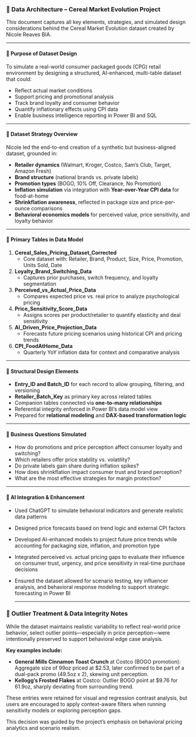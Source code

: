 ### 🧱 Data Architecture – Cereal Market Evolution Project

This document captures all key elements, strategies, and simulated design considerations behind the Cereal Market Evolution dataset created by Nicole Reaves BIA.

---

#### 🔹 Purpose of Dataset Design
To simulate a real-world consumer packaged goods (CPG) retail environment by designing a structured, AI-enhanced, multi-table dataset that could:
- Reflect actual market conditions
- Support pricing and promotional analysis
- Track brand loyalty and consumer behavior
- Quantify inflationary effects using CPI data
- Enable business intelligence reporting in Power BI and SQL

---

#### 🔹 Dataset Strategy Overview
Nicole led the end-to-end creation of a synthetic but business-aligned dataset, grounded in:
- **Retailer dynamics** (Walmart, Kroger, Costco, Sam’s Club, Target, Amazon Fresh)
- **Brand structure** (national brands vs. private labels)
- **Promotion types** (BOGO, 10% Off, Clearance, No Promotion)
- **Inflation simulation** via integration with **Year-over-Year CPI data** for food-at-home
- **Shrinkflation awareness**, reflected in package size and price-per-ounce comparisons
- **Behavioral economics models** for perceived value, price sensitivity, and loyalty behavior

---

#### 🔹 Primary Tables in Data Model
1. **Cereal_Sales_Pricing_Dataset_Corrected**  
   - Core dataset with: Retailer, Brand, Product, Size, Price, Promotion, Units Sold, Date
2. **Loyalty_Brand_Switching_Data**  
   - Captures prior purchases, switch frequency, and loyalty segmentation
3. **Perceived_vs_Actual_Price_Data**  
   - Compares expected price vs. real price to analyze psychological pricing
4. **Price_Sensitivity_Score_Data**  
   - Assigns scores per product/retailer to quantify elasticity and deal sensitivity
5. **AI_Driven_Price_Projection_Data**  
   - Forecasts future pricing scenarios using historical CPI and pricing trends
6. **CPI_FoodAtHome_Data**  
   - Quarterly YoY inflation data for context and comparative analysis

---

#### 🔹 Structural Design Elements
- **Entry_ID and Batch_ID** for each record to allow grouping, filtering, and versioning
- **Retailer_Batch_Key** as primary key across related tables
- Companion tables connected via **one-to-many relationships**
- Referential integrity enforced in Power BI’s data model view
- Prepared for **relational modeling** and **DAX-based transformation logic**

---

#### 🔹 Business Questions Simulated
- How do promotions and price perception affect consumer loyalty and switching?
- Which retailers offer price stability vs. volatility?
- Do private labels gain share during inflation spikes?
- How does shrinkflation impact consumer trust and brand perception?
- What are the most effective strategies for margin protection?

---

#### 🔹 AI Integration & Enhancement
- Used ChatGPT to simulate behavioral indicators and generate realistic data patterns
- Designed price forecasts based on trend logic and external CPI factors
- Developed AI-enhanced models to project future price trends while accounting for packaging size, inflation, and promotion type
- Integrated perceived vs. actual pricing gaps to evaluate their influence on consumer trust, urgency, and price sensitivity in real-time purchase decisions
- Ensured the dataset allowed for scenario testing, key influencer analysis, and behavioral response modeling to support strategic forecasting in Power BI

  ---
### 🔹 Outlier Treatment & Data Integrity Notes

While the dataset maintains realistic variability to reflect real-world price behavior, select outlier points—especially in price perception—were intentionally preserved to support behavioral edge case analysis.

**Key examples include:**

- **General Mills Cinnamon Toast Crunch** at Costco (BOGO promotion): Aggregate size of 99oz priced at $2.53, later confirmed to be part of a dual-pack promo (49.5oz x 2), skewing unit perception.
- **Kellogg’s Frosted Flakes** at Costco: Outlier BOGO point at $9.76 for 61.9oz, sharply deviating from surrounding trend.

These entries were retained for visual and regression contrast analysis, but users are encouraged to apply context-aware filters when running sensitivity models or exploring perception gaps.

This decision was guided by the project’s emphasis on behavioral pricing analytics and scenario realism.

